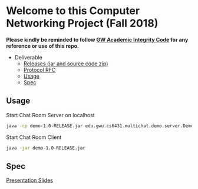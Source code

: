 # Welcome to this Computer Networking Project (Fall 2018)

__Please kindly be reminded to follow [GW Academic Integrity Code](https://studentconduct.gwu.edu/code-academic-integrity) for any reference or use of this repo.__

- Deliverable
  * [Releases (jar and source code zip)](https://github.com/1988warren/multi-chat/releases)
  * [Protocol RFC](https://github.com/1988warren/multi-chat/blob/master/rfc.txt)
  * [Usage](#usage)
  * [Spec](#spec)
  
## Usage

Start Chat Room Server on localhost
```sh
java -cp demo-1.0-RELEASE.jar edu.gwu.cs6431.multichat.demo.server.DemoServer
```

Start Chat Room Client
```sh
java -jar demo-1.0-RELEASE.jar
```

## Spec

[Presentation Slides](https://docs.google.com/presentation/d/e/2PACX-1vTjtVsFY7YeCoiKiVj9k3T15V7TWpy_qFmHckHJSmGLAJyhZxDrWPs6eKQEQgVmvoxUP8KYXdM4xBNe/pub?start=false&loop=false&delayms=3000)
